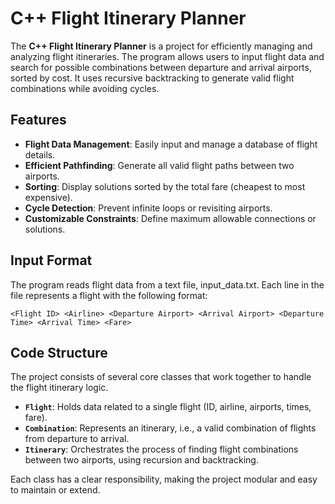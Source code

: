 # C++ Flight Itinerary Planner

The **C++ Flight Itinerary Planner** is a project for efficiently managing and analyzing flight itineraries. The program allows users to input flight data and search for possible combinations between departure and arrival airports, sorted by cost. It uses recursive backtracking to generate valid flight combinations while avoiding cycles.

## Features

- **Flight Data Management**: Easily input and manage a database of flight details.
- **Efficient Pathfinding**: Generate all valid flight paths between two airports.
- **Sorting**: Display solutions sorted by the total fare (cheapest to most expensive).
- **Cycle Detection**: Prevent infinite loops or revisiting airports.
- **Customizable Constraints**: Define maximum allowable connections or solutions.

## Input Format

The program reads flight data from a text file, input_data.txt. Each line in the file represents a flight with the following format:

`<Flight ID> <Airline> <Departure Airport> <Arrival Airport> <Departure Time> <Arrival Time> <Fare>`

## Code Structure

The project consists of several core classes that work together to handle the flight itinerary logic.

- **`Flight`**: Holds data related to a single flight (ID, airline, airports, times, fare).
- **`Combination`**: Represents an itinerary, i.e., a valid combination of flights from departure to arrival.
- **`Itinerary`**: Orchestrates the process of finding flight combinations between two airports, using recursion and backtracking.

Each class has a clear responsibility, making the project modular and easy to maintain or extend.
